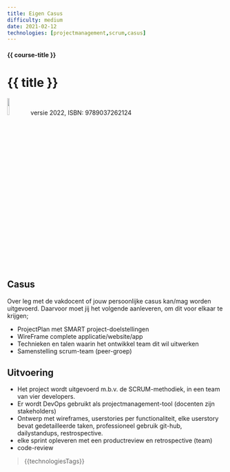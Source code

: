 ```yaml
---
title: Eigen Casus
difficulty: medium
date: 2021-02-12
technologies: [projectmanagement,scrum,casus]
---
```


#### {{ course-title }}
# {{ title }}

<img src="{{ '/_assets/projecten/boekProjectmanagement.jpg' | url }}" style="width:10%;">
versie 2022, ISBN: 9789037262124



## Casus
Over leg met de vakdocent of jouw persoonlijke casus kan/mag worden uitgevoerd.
Daarvoor moet jij het volgende aanleveren, om dit voor elkaar te krijgen;
* ProjectPlan met SMART project-doelstellingen
* WireFrame complete applicatie/website/app
* Technieken en talen waarin het ontwikkel team dit wil uitwerken
* Samenstelling scrum-team (peer-groep)


## Uitvoering
* Het project wordt uitgevoerd m.b.v. de SCRUM-methodiek, in een team van vier developers.
* Er wordt DevOps gebruikt als projectmanagement-tool (docenten zijn stakeholders)
* Ontwerp met wireframes, userstories per functionaliteit, elke userstory bevat gedetailleerde taken,
  professioneel gebruik git-hub, dailystandups, restrospective.
* elke sprint opleveren met een productreview en retrospective (team)
* code-review


> {{technologiesTags}}
